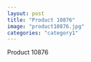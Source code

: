 ```yaml
---
layout: post
title: "Product 10876"
image: "product10876.jpg"
categories: "category1"
---
```

Product 10876

